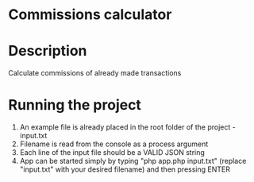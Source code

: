 # Commissions calculator

# Description
Calculate commissions of already made transactions

# Running the project
1. An example file is already placed in the root folder of the project - input.txt
2. Filename is read from the console as a process argument
3. Each line of the input file should be a VALID JSON string
4. App can be started simply by typing "php app.php input.txt" (replace "input.txt" with your desired filename) and then pressing ENTER

